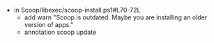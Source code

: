 + in Scoop/libexec/scoop-install.ps1#L70-72L
  + add warn "Scoop is outdated. Maybe you are installing an older version of apps."
  + annotation scoop update

